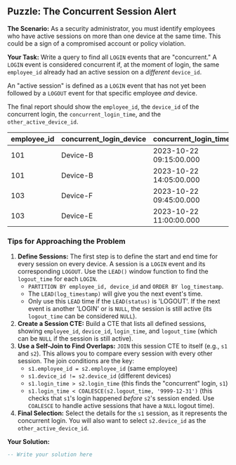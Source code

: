 ## Puzzle: The Concurrent Session Alert

**The Scenario:** As a security administrator, you must identify employees who have active sessions on more than one device at the same time. This could be a sign of a compromised account or policy violation.

**Your Task:** Write a query to find all `LOGIN` events that are "concurrent." A `LOGIN` event is considered concurrent if, at the moment of login, the same `employee_id` already had an active session on a *different* `device_id`.

An "active session" is defined as a `LOGIN` event that has not yet been followed by a `LOGOUT` event for that specific employee *and* device.

The final report should show the `employee_id`, the `device_id` of the concurrent login, the `concurrent_login_time`, and the `other_active_device_id`.

| **employee_id** | **concurrent_login_device** | **concurrent_login_time** | **other_active_device_id** |
| --------------------- | --------------------------------- | ------------------------------- | -------------------------------- |
| 101                   | Device-B                          | 2023-10-22 09:15:00.000         | Device-A                         |
| 101                   | Device-B                          | 2023-10-22 14:05:00.000         | Device-A                         |
| 103                   | Device-F                          | 2023-10-22 09:45:00.000         | Device-E                         |
| 103                   | Device-E                          | 2023-10-22 11:00:00.000         | Device-F                         |

### Tips for Approaching the Problem

1. **Define Sessions:** The first step is to define the start and end time for every session on every device. A session is a `LOGIN` event and its corresponding `LOGOUT`. Use the `LEAD()` window function to find the `logout_time` for each `LOGIN`.
   * `PARTITION BY employee_id, device_id` and `ORDER BY log_timestamp`.
   * The `LEAD(log_timestamp)` will give you the next event's time.
   * Only use this `LEAD` time if the `LEAD(status)` is 'LOGOUT'. If the next event is another 'LOGIN' or is `NULL`, the session is still active (its `logout_time` can be considered `NULL`).
2. **Create a Session CTE:** Build a CTE that lists all defined sessions, showing `employee_id`, `device_id`, `login_time`, and `logout_time` (which can be `NULL` if the session is still active).
3. **Use a Self-Join to Find Overlaps:** `JOIN` this session CTE to itself (e.g., `s1` and `s2`). This allows you to compare every session with every other session. The join conditions are the key:
   * `s1.employee_id = s2.employee_id` (same employee)
   * `s1.device_id != s2.device_id` (different devices)
   * `s1.login_time > s2.login_time` (this finds the "concurrent" login, `s1`)
   * `s1.login_time < COALESCE(s2.logout_time, '9999-12-31')` (this checks that `s1`'s login happened *before* `s2`'s session ended. Use `COALESCE` to handle active sessions that have a `NULL` logout time).
4. **Final Selection:** Select the details for the `s1` session, as it represents the concurrent login. You will also want to select `s2.device_id` as the `other_active_device_id`.

**Your Solution:**

```sql
-- Write your solution here
```
